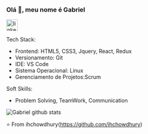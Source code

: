 ### Olá 👋, meu nome é Gabriel 
[<img src='https://cdn.jsdelivr.net/npm/simple-icons@3.0.1/icons/linkedin.svg' alt='linkedin' height='30'>](https://www.linkedin.com/in/gabrielsscotT/)  


Tech Stack:

- Frontend: HTML5, CSS3, Jquery, React, Redux
- Versionamento: Git
- IDE: VS Code
- Sistema Operacional: Linux
- Gerenciamento de Projetos:Scrum

Soft Skills:

- Problem Solving, TeamWork, Communication 

![Gabriel github stats](https://github-readme-stats.vercel.app/api?username=GabrielSscotT&show_icons=true&theme=radical)

⭐️ From ihchowdhury(https://github.com/ihchowdhury)
